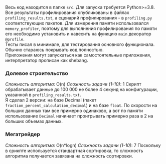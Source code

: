 Весь код находится в папке `src`.
Для запуска требуется Python>=3.8.    
Все результаты профилирования опубликованы в файлах `profiling_results.txt`, а сценарий профилирования - в `profiling.py` соответствующих пакетов. Для измерения памяти использовался `memory_profiler`, поэтому для выполнения профилирования по памяти его необходимо установить и навесить на функцию `main` декоратор `@profile`.     
Тесты писал в минимале, для тестирования основного функционала. Обычно стараюсь покрывать код полностью.  
Приложения могут запускаться как самостоятельные приложения, интерпретатор прописан как shebang.  

### Долевое строительство
*Сложность алгоритма*: O(n)
*Сложность задачи (1-10)*: 1
Скрипт обрабатывает данные до 100 000 не более 4 секунд на конфигурации, указанной в `profiling_results.txt`.  
Я сделал 2 версии: на базе Decimal (пакет `fraction_percent_calculation_decimal`) и на базе `float`. По скорости на больших данных там все примерно одинаково, а вот по памяти использование `Decimal` начинает проигрывать примерно раза в 2 на больших объемах данных.  

### Мегатрейдер
*Сложность алгоритма*: O(n*logn)
*Сложность задачи (1-10)*: 7
Поскольку в срикпте используется стандартная сортировка, то сложность алгоритма получается завязана на сложность сортировки.   
